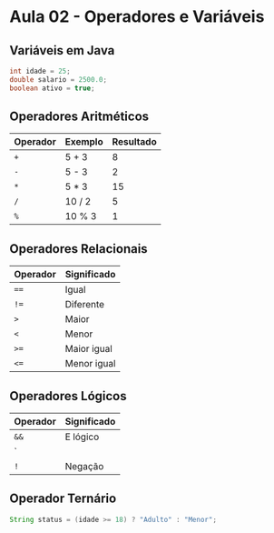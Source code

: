 # Aula 02 - Operadores e Variáveis

## Variáveis em Java
```java
int idade = 25;
double salario = 2500.0;
boolean ativo = true;
```

## Operadores Aritméticos
| Operador | Exemplo | Resultado |
|----------|---------|-----------|
| `+`      | 5 + 3   | 8         |
| `-`      | 5 - 3   | 2         |
| `*`      | 5 * 3   | 15        |
| `/`      | 10 / 2  | 5         |
| `%`      | 10 % 3  | 1         |

## Operadores Relacionais
| Operador | Significado  |
|----------|--------------|
| `==`     | Igual        |
| `!=`     | Diferente    |
| `>`      | Maior        |
| `<`      | Menor        |
| `>=`     | Maior igual  |
| `<=`     | Menor igual  |

## Operadores Lógicos
| Operador | Significado |
|----------|-------------|
| `&&`     | E lógico    |
| `||`     | OU lógico   |
| `!`      | Negação     |

## Operador Ternário
```java
String status = (idade >= 18) ? "Adulto" : "Menor";
```
